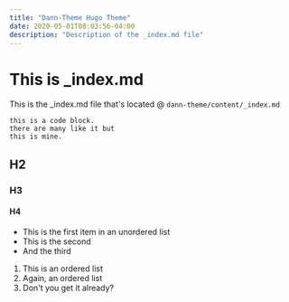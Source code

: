 ```yaml
---
title: "Dann-Theme Hugo Theme"
date: 2020-05-01T08:03:56-04:00
description: "Description of the _index.md file"
---
```


# This is _index.md

This is the _index.md file that's located @ `dann-theme/content/_index.md`

```
this is a code block.
there are many like it but
this is mine.
```

## H2

### H3

#### H4

- This is the first item in an unordered list
- This is the second
- And the third

1. This is an ordered list
2. Again, an ordered list
3. Don't you get it already?
